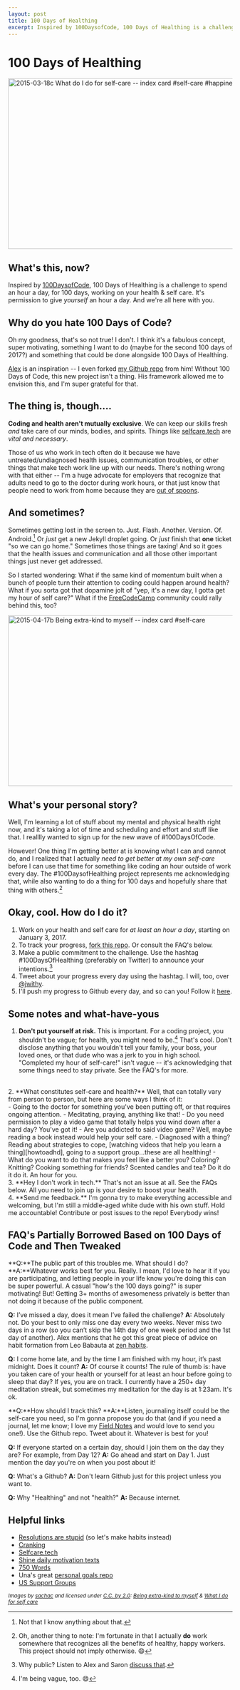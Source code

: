 ```yaml
---
layout: post
title: 100 Days of Healthing
excerpt: Inspired by 100DaysofCode, 100 Days of Healthing is a challenge to spend an hour a day, for 100 days, working on your health & self care. It's permission to give *yourself* an hour a day. And we're all here with you.
---
```


# 100 Days of Healthing

<a data-flickr-embed="true"  href="https://www.flickr.com/photos/sachac/16691122547/in/photostream/" title="2015-03-18c What do I do for self-care -- index card #self-care #happiness #comfort"><img src="https://c4.staticflickr.com/9/8726/16691122547_9348647318_z.jpg" width="640" height="383" alt="2015-03-18c What do I do for self-care -- index card #self-care #happiness #comfort"></a><script async src="//embedr.flickr.com/assets/client-code.js" charset="utf-8"></script>

## What's this, now?

Inspired by [100DaysofCode][100days], 100 Days of Healthing is a challenge to spend an hour a day, for 100 days, working on your health & self care. It's permission to give *yourself* an hour a day. And we're all here with you.

## Why do you hate 100 Days of Code?
Oh my goodness, that's so not true!  I don't. I think it's a fabulous concept, super motivating, something I want to do (maybe for the second 100 days of 2017?) and something that could be done alongside 100 Days of Healthing.

[Alex][alex] is an inspiration -- I even forked [my Github repo][gh] from him! Without 100 Days of Code, this new project isn't a thing. His framework allowed me to envision this, and I'm super grateful for that.

## The thing is, though....

**Coding and health aren't mutually exclusive**.  We can keep our skills fresh *and* take care of our minds, bodies, and spirits. Things like [selfcare.tech](http://selfcare.tech)  are *vital and necessary*.

Those of us who work in tech often do it because we have untreated/undiagnosed health issues, communication troubles, or other things that make tech work line up with our needs. There's nothing wrong with that either -- I'm a huge advocate for employers that recognize that adults need to go to the doctor during work hours, or that just know that people need to work from home because they are [out of spoons][spoons].

## And sometimes?

Sometimes getting lost in the screen to. Just. Flash. Another. Version. Of. Android.[^1] Or *just* get a new Jekyll droplet going. Or *just* finish that **one** ticket "so we can go home." Sometimes those things are taxing! And so it goes that the health issues and communication and all those other important things just never get addressed.

So I started wondering: What if the same kind of momentum built when a bunch of people turn their attention to coding could happen around health? What if you sorta got that dopamine jolt of "yep, it's a new day, I gotta get my hour of self care?" What if the [FreeCodeCamp][fcc] community could rally behind this, too?

<a data-flickr-embed="true"  href="https://www.flickr.com/photos/sachac/17157051896/in/photolist-s97nMA-sfUoL1-9sa2eX-9sd1LL-aatdKM-6PEeVj-dsx3i6-cJYTJC-oMzPb-56CUnd-9sgfe9-fsXK2T-pihpVY-qgL4mF-4f7bev-9TfaLW-ej2mct-gwmN7H-a9MFqY-gwmAC2-jSWVy4-eg9yha-dswhG8-9sgf6f-4FSfTU-aBshrA-nbuAHY-nAKQ4C-zMGBS-9sa2pR-9sge2w-nbtLM7-9sdfhX-jgW5dc-dFHiG5-r1jJAM-6EpzvX-7E3U4g-cjF8mq-5jhfU6-fZDKXs-5HCzhP-9sge6s-drgpAM-9sdfFD-9sgeD5-9FFDea-dPyiC6-9sgfeY-9sdfxp/" title="2015-04-17b Being extra-kind to myself -- index card #self-care"><img src="https://c1.staticflickr.com/8/7669/17157051896_4dac889f84_z.jpg" width="640" height="383" alt="2015-04-17b Being extra-kind to myself -- index card #self-care"></a><script async src="//embedr.flickr.com/assets/client-code.js" charset="utf-8"></script>

## What's your personal story?

Well, I'm learning a lot of stuff about my mental and physical health right now, and it's taking a lot of time and scheduling and effort and stuff like that. I realllly wanted to sign up for the new wave of #100DaysOfCode.

However! One thing I'm getting better at is knowing what I can and cannot do, and I realized that I actually *need to get better at my own self-care* before I can use that time for something like coding an hour outside of work every day. The #100DaysofHealthing project represents me acknowledging that, while also wanting to do a thing for 100 days and hopefully share that thing with others.[^2]

## Okay, cool. How do I do it?

1. Work on your health and self care for *at least an hour a day*, starting on January 3, 2017.
2. To track your progress, [fork this repo][myrepo]. Or consult the FAQ's below.
3. Make a public commitment to the challenge. Use the hashtag #100DaysOfHealthing (preferably on Twitter) to announce your intentions.[^3]
4. Tweet about your progress every day using the hashtag. I will, too, over [@jwithy][jwithy].
5. I'll push my progress to Github every day, and so can you! Follow it [here][gh].

## Some notes and what-have-yous
1. **Don't put yourself at risk.** This is important. For a coding project, you shouldn't be vague; for health, you might need to be.[^4] That's cool. Don't disclose anything that you wouldn't tell your family, your boss, your loved ones, or that dude who was a jerk to you in high school. "Completed my hour of self-care!" isn't vague -- it's acknowledging that some things need to stay private. See the FAQ's for more.
<br />
2. **What constitutes self-care and health?** Well, that can totally vary from person to person, but here are some ways I think of it:
<br />
	- Going to the doctor for something you've been putting off, or that requires ongoing attention.
	- Meditating, praying, anything like that!
	- Do you need permission to play a video game that totally helps you wind down after a hard day? You've got it!
	- Are you addicted to said video game? Well, maybe reading a book instead would help your self care.
	- Diagnosed with a thing? Reading about strategies to cope, [watching videos that help you learn a thing][howtoadhd], going to a support group...these are all healthing!
	- What do you want to do that makes you feel like a better you? Coloring? Knitting? Cooking something for friends? Scented candles and tea? Do it do it do it. An hour for you.
<br />
3. **Hey I don't work in tech.** That's not an issue at all. See the FAQs below. All you need to join up is your desire to boost your health.
<br />
4. **Send me feedback.** I'm gonna try to make everything accessible and welcoming, but I'm still a middle-aged white dude with his own stuff. Hold me accountable! Contribute or post issues to the repo! Everybody wins!

## FAQ's Partially Borrowed Based on 100 Days of Code and Then Tweaked

**Q:**The public part of this troubles me. What should I do?
**A:**Whatever works best for you. Really. I mean, I'd love to hear it if you are participating, and letting people in your life know you're doing this can be super powerful. A casual "how's the 100 days going?" is super motivating! But! Getting 3+ months of awesomeness privately is better than not doing it because of the public component.

**Q:** I’ve missed a day, does it mean I’ve failed the challenge?
**A:** Absolutely not. Do your best to only miss one day every two weeks. Never miss two days in a row (so you can’t skip the 14th day of one week period and the 1st day of another). Alex mentions that he got this great piece of advice on habit formation from Leo Babauta at [zen habits][zenhab].

**Q:** I come home late, and by the time I am finished with my hour, it’s past midnight. Does it count?
**A:** Of course it counts! The rule of thumb is: have you taken care of your health or yourself for at least an hour before going to sleep that day? If yes, you are on track. I currently have a 250+ day meditation streak, but sometimes my meditation for the day is at 1:23am. It's ok.

**Q:**How should I track this?
**A:**Listen, journaling itself could be the self-care you need, so I'm gonna propose you do that (and if you need a journal, let me know; I love my [Field Notes][fieldnotes] and would love to send you one!). Use the Github repo. Tweet about it.  Whatever is best for you!

**Q:** If everyone started on a certain day, should I join them on the day they are? For example, from Day 12?
**A:** Go ahead and start on Day 1. Just mention the day you're on when you post about it!

**Q:** What's a Github?
**A:** Don't learn Github just for this project unless you want to.

**Q:** Why "Healthing" and not "health?"
**A:** Because internet.

## Helpful links
- [Resolutions are stupid][resolutions] (so let's make habits instead)
- [Cranking][crank]
- [Selfcare.tech][selfcare]
- [Shine daily motivation texts][shine]
- [750 Words][750]
- Una's great [personal goals repo][goals]
- [US Support Groups][support]

<small>*Images by [sachac][sc] and licensed under [C.C. by 2.0][cc]: [Being extra-kind to myself][attrib] & [What I do for self care][attrib2]*</small>

[^1]: Not that I know anything about that.
[^2]: Oh, another thing to note: I'm fortunate in that I actually **do** work somewhere that recognizes all the benefits of healthy, happy workers. This project should not imply otherwise. 😄
[^3]: Why public?  Listen to Alex and Saron [discuss that](http://www.codenewbie.org/podcast/100-days-of-code).
[^4]: I'm being vague, too. 😄

[attrib]: https://www.flickr.com/photos/sachac/17157051896/in/photolist-s97nMA-sfUoL1-9sa2eX-9sd1LL-aatdKM-6PEeVj-dsx3i6-cJYTJC-oMzPb-56CUnd-9sgfe9-fsXK2T-pihpVY-qgL4mF-4f7bev-9TfaLW-ej2mct-gwmN7H-a9MFqY-gwmAC2-jSWVy4-eg9yha-dswhG8-9sgf6f-4FSfTU-aBshrA-nbuAHY-nAKQ4C-zMGBS-9sa2pR-9sge2w-nbtLM7-9sdfhX-jgW5dc-dFHiG5-r1jJAM-6EpzvX-7E3U4g-cjF8mq-5jhfU6-fZDKXs-5HCzhP-9sge6s-drgpAM-9sdfFD-9sgeD5-9FFDea-dPyiC6-9sgfeY-9sdfxp/
[attrib2]: https://flic.kr/p/rqWndX
[sc]: https://www.flickr.com/photos/sachac
[cc]: https://creativecommons.org/licenses/by/2.0/
[100days]: https://medium.freecodecamp.com/join-the-100daysofcode-556ddb4579e4#.c2c5pd1h2
[alex]: https://twitter.com/ka11away
[spoons]: https://butyoudontlooksick.com/articles/written-by-christine/the-spoon-theory/
[myrepo]: https://github.com/jwithington/100-days-of-healthing
[fcc]: https://www.freecodecamp.com/
[jwithy]: http://www.twitter.com/jwithy
[gh]: https://github.com/jwithington/100-days-of-healthing
[howtoadhd]: https://www.youtube.com/channel/UC-nPM1_kSZf91ZGkcgy_95Q
[zenhab]: http://zenhabits.net/
[fieldnotes]: https://fieldnotesbrand.com/
[resolutions]: http://www.kungfugrippe.com/post/2572566804/fresh-starts
[crank]: http://www.43folders.com/2011/04/22/cranking
[selfcare]: http://selfcare.tech
[shine]: www.shinetext.com/?r=oMPO7gG
[750]: http://750words.com/
[goals]: https://github.com/una/personal-goals
[support]: https://healthfinder.gov/FindServices/SearchContext.aspx?topic=833
